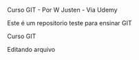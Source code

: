 Curso GIT - Por W Justen - Via Udemy

Este é um repositorio teste para ensinar GIT

Curso GIT

Editando arquivo


